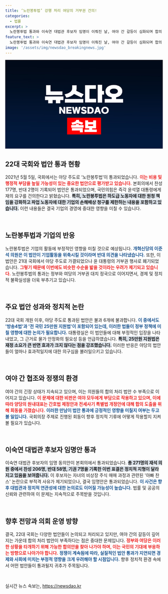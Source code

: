 ```yaml
---
title: ‘노란봉투법’ 강행 처리 여당의 거부권 건의!
categories:
  - 법률
excerpt: >
  노란봉투법 통과와 이숙연 대법관 후보자 임명이 이뤄진 날, 여야 간 갈등이 심화되며 합의 처리 법안은 0이라는 비판이 솟구쳤습니다. 정치적 대치 속에서 여야 모두의 불만이 쌓여가고 있습니다.
feature_text: >
  노란봉투법 통과와 이숙연 대법관 후보자 임명이 이뤄진 날, 여야 간 갈등이 심화되며 합의 처리 법안은 0이라는 비판이 솟구쳤습니다. 정치적 대치 속에서 여야 모두의 불만이 쌓여가고 있습니다.
image: '/assets/img/newsdao_breakingnews.jpg'
---
```


<p><img src="/assets/img/newsdao_breakingnews.jpg" alt="flaretime 속보" /></p>

<h2 data-ke-size="size26">22대 국회와 법안 통과 현황</h2>

<p data-ke-size="size16">2021년 5월 5일, 국회에서는 야당 주도로 ‘노란봉투법’이 통과되었습니다. <b><span style="color: #ee2323;">이는 비용 및 행정적 부담을 높일 가능성이 있는 중요한 법안으로 평가받고 있습니다.</span></b> 본회의에서 찬성 177명, 반대 2명이 기록되어 법안은 통과되었으며, 국민의힘은 즉각 윤석열 대통령에게 재의 요구를 건의한다고 밝혔습니다. <b><span style="background-color: #21538527;">특히, 노란봉투법은 하도급 노동자에 대한 원청 책임을 강화하고 파업 노동자에 대한 기업의 손해배상 청구를 제한하는 내용을 포함하고 있습니다.</span></b> 이런 내용들은 결국 기업의 경영에 중대한 영향을 미칠 수 있습니다.</p>

<p data-ke-size="size16">&nbsp;</p> 

<h2 data-ke-size="size26">노란봉투법과 기업의 반응</h2>

<p data-ke-size="size16">노란봉투법은 기업의 활동에 부정적인 영향을 미칠 것으로 예상됩니다. <b><span style="color: #1a5490;">개혁신당의 이준석 의원은 이 법안이 기업활동을 위축시킬 것이라며 반대 의견을 나타냈습니다.</span></b> 또한, 이 법안은 21대 국회에서 야당 주도로 가결되었으나 윤 대통령의 거부권 행사로 폐기되었습니다. <b><span style="color: #ee2323;">그렇기 때문에 이번에도 비슷한 수순을 밟을 것이라는 우려가 제기되고 있습니다.</span></b> 노란봉투법의 통과는 정부와 여당의 거부권 대치 정국으로 이어지면서, 경제 및 정치적 불확실성을 더욱 부추기고 있습니다.</p>

<p data-ke-size="size16">&nbsp;</p>

<h2 data-ke-size="size26">주요 법안 성과와 정치적 논란</h2>

<p data-ke-size="size16">22대 국회 개원 이후, 야당 주도로 통과된 법안은 불과 6개에 불과합니다. <b><span style="color: #1a5490;">이 중에서도 '방송4법'과 '전 국민 25만원 지원법'이 포함되어 있는데, 이러한 법들이 정부 정책에 미칠 영향에 대한 논의가 필요합니다.</span></b> 대통령실은 이 법안들에 대해 부정적인 입장을 나타내었고, 그 근거로 물가 안정화의 필요성 등을 언급하였습니다. <b><span style="background-color: #21538527;">특히, 25만원 지원법은 재정 소요가 큰 반면 효과가 크지 않다는 점을 강조했습니다.</span></b> 이러한 반응은 야당의 법안들이 얼마나 효과적일지에 대한 의구심을 불러일으키고 있습니다.</p>

<p data-ke-size="size16">&nbsp;</p>

<h2 data-ke-size="size26">여야 간 협조와 정쟁의 환경</h2>

<p data-ke-size="size16">여야 간의 긴장 상태가 지속되고 있으며, 이는 의원들의 합의 처리 법안 수 부족으로 이어지고 있습니다. <b><span style="color: #ee2323;">이 문제에 대한 비판은 여야 모두에게 부담으로 작용하고 있으며, 이에 따라 양당의 원내대표는 간호법 제정안과 전세사기 특별법 개정안에 대해 합의 도출을 위해 회동을 가졌습니다.</span></b> <b><span style="color: #1a5490;">이러한 만남이 법안 통과에 긍정적인 영향을 미칠지 여부는 두고 볼 일입니다.</span></b> 국회의장 주제로 진행된 회동이 향후 정치적 기류에 어떻게 작용할지 지켜볼 필요가 있습니다.</p>

<p data-ke-size="size16">&nbsp;</p>

<h2 data-ke-size="size26">이숙연 대법관 후보자 임명안 통과</h2>

<p data-ke-size="size16">이숙연 대법관 후보자의 임명 동의안이 본회의에서 통과되었습니다. <b><span style="background-color: #21538527;">총 271명의 재석 의원 중에서 찬성 206명, 반대 58명, 기권 7명을 기록한 이번 표결은 정치적 지형이 달라지고 있음을 보여줍니다.</span></b> 이 후보자는 자녀의 비상장 주식 매매 과정과 관련된 '아빠 찬스' 논란으로 부적격 사유가 제기되었으나, 결국 임명안은 통과되었습니다. <b><span style="color: #1a5490;">이 사건은 향후 대법관과 정치적 연관성에 대한 논의로도 이어질 가능성이 높습니다.</span></b> 법률 및 공공의 신뢰와 관련하여 이 문제는 지속적으로 주목받을 것입니다.</p>

<p data-ke-size="size16">&nbsp;</p> 

<h2 data-ke-size="size26">향후 전망과 의회 운영 방향</h2>

<p data-ke-size="size16">결국, 22대 국회는 다양한 법안들이 논의되고 처리되고 있지만, 여야 간의 갈등이 깊어지는 가운데 합의 처리 법안이 부족하다는 점은 중대한 문제입니다. <b><span style="color: #ee2323;">정부와 여당은 이러한 상황을 타개하기 위해 가능한 합의안을 찾아 나가야 하며, 이는 국민의 기대에 부응하는 방향으로 나아가야 합니다.</span></b> <b><span style="color: #1a5490;">정쟁이 계속됨에 따라, 실질적인 법안 통과가 지연되면 경제와 사회에 미치는 부정적 영향을 크게 우려해야 할 시점입니다.</span></b> 향후 정치적 환경 속에서 어떤 법안들이 통과될지 귀추가 주목됩니다.</p>

<p data-ke-size="size16">&nbsp;</p>
실시간 뉴스 속보는, <a href="https://newsdao.kr" rel="dofollow">https://newsdao.kr</a>


